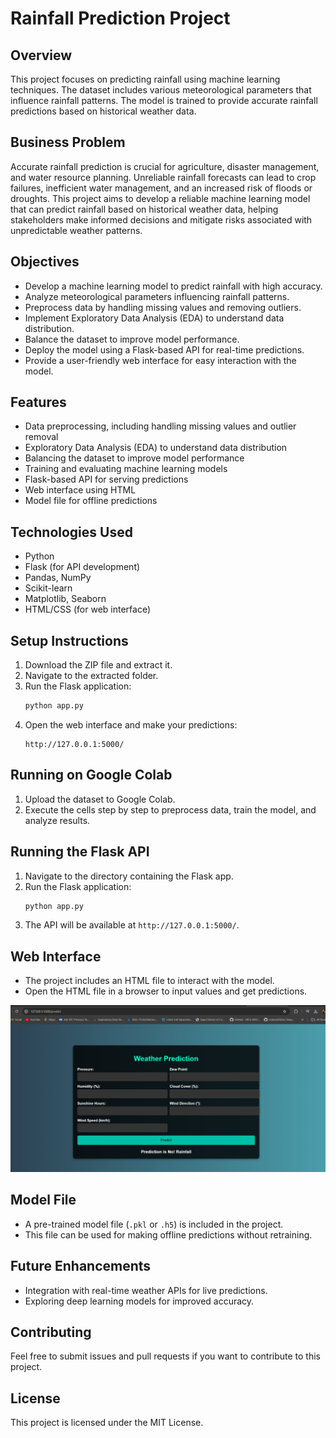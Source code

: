 # Rainfall Prediction Project

## Overview

This project focuses on predicting rainfall using machine learning techniques. The dataset includes various meteorological parameters that influence rainfall patterns. The model is trained to provide accurate rainfall predictions based on historical weather data.

## Business Problem

Accurate rainfall prediction is crucial for agriculture, disaster management, and water resource planning. Unreliable rainfall forecasts can lead to crop failures, inefficient water management, and an increased risk of floods or droughts. This project aims to develop a reliable machine learning model that can predict rainfall based on historical weather data, helping stakeholders make informed decisions and mitigate risks associated with unpredictable weather patterns.

## Objectives

- Develop a machine learning model to predict rainfall with high accuracy.
- Analyze meteorological parameters influencing rainfall patterns.
- Preprocess data by handling missing values and removing outliers.
- Implement Exploratory Data Analysis (EDA) to understand data distribution.
- Balance the dataset to improve model performance.
- Deploy the model using a Flask-based API for real-time predictions.
- Provide a user-friendly web interface for easy interaction with the model.

## Features

- Data preprocessing, including handling missing values and outlier removal
- Exploratory Data Analysis (EDA) to understand data distribution
- Balancing the dataset to improve model performance
- Training and evaluating machine learning models
- Flask-based API for serving predictions
- Web interface using HTML
- Model file for offline predictions

## Technologies Used

- Python
- Flask (for API development)
- Pandas, NumPy
- Scikit-learn
- Matplotlib, Seaborn
- HTML/CSS (for web interface)

## Setup Instructions

1. Download the ZIP file and extract it.
2. Navigate to the extracted folder.
3. Run the Flask application:
   ```sh
   python app.py
   ```
4. Open the web interface and make your predictions:
   ```
   http://127.0.0.1:5000/
   ```

## Running on Google Colab

1. Upload the dataset to Google Colab.
2. Execute the cells step by step to preprocess data, train the model, and analyze results.

## Running the Flask API

1. Navigate to the directory containing the Flask app.
2. Run the Flask application:
   ```sh
   python app.py
   ```
3. The API will be available at `http://127.0.0.1:5000/`.

## Web Interface

- The project includes an HTML file to interact with the model.
- Open the HTML file in a browser to input values and get predictions.

![image alt](https://github.com/Pdeep666/ML_MODEL_DEPLOYMENT/blob/f030dc409a280ff77e82512b1591b36d2c646671/RAINFALL_PREDICTION/output.png)

## Model File

- A pre-trained model file (`.pkl` or `.h5`) is included in the project.
- This file can be used for making offline predictions without retraining.

## Future Enhancements

- Integration with real-time weather APIs for live predictions.
- Exploring deep learning models for improved accuracy.

## Contributing

Feel free to submit issues and pull requests if you want to contribute to this project.

## License

This project is licensed under the MIT License.

